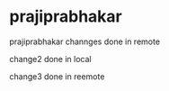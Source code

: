 # prajiprabhakar
prajiprabhakar
channges done in remote 

change2 done in local

change3 done in reemote
